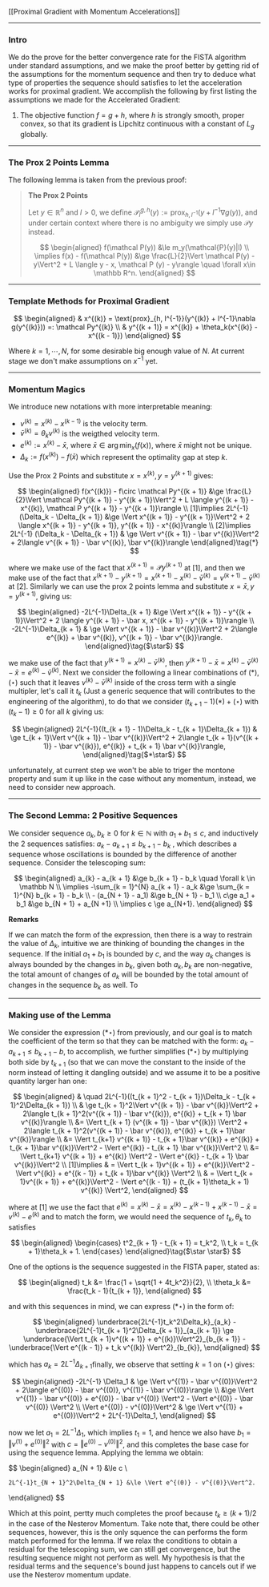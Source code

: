 [[Proximal Gradient with Momentum Accelerations]]

---
### **Intro**

We do the prove for the better convergence rate for the FISTA algorithm under standard assumptions, and we make the proof better by getting rid of the assumptions for the momentum sequence and then try to deduce what type of properties the sequence should satisfies to let the acceleration works for proximal gradient. We accomplish the following by first listing the assumptions we made for the Accelerated Gradient: 

1. The objective function $f = g + h$, where $h$ is strongly smooth, proper convex, so that its gradient is Lipchitz continuous with a constant of $L_g$ globally.  


---
### **The Prox 2 Points Lemma**

The following lemma is taken from the previous proof: 

> **The Prox 2 Points**
> 
> Let $y\in \mathbb R^{n}$ and $l > 0$, we define $\mathcal{P}_l^{g, h}(y) := \text{prox}_{h, l^{-1}}(y + l^{-1}\nabla g(y))$, and under certain context where there is no ambiguity we simply use $\mathcal{P}y$ instead. 
> 
> $$
> \begin{aligned}
>     f(\mathcal P(y)) 
>     &\le 
>     m_y(\mathcal{P}(y)|l)
>     \\
>     \implies 
>     f(x) - f(\mathcal P(y)) 
>     &\ge 
>     \frac{L}{2}\Vert \mathcal P(y) - y\Vert^2 + 
>     L \langle y - x, \mathcal P (y) - y\rangle \quad 
>     \forall x\in \mathbb R^n. 
> \end{aligned}
> $$

---
### **Template Methods for Proximal Gradient**

$$
\begin{aligned}
    & x^{(k)} = \text{prox}_{h, l^{-1}}(y^{(k)} + l^{-1}\nabla g(y^{(k)})) =: \mathcal Py^{(k)}
    \\
    & y^{(k + 1)} = x^{(k)} + \theta_k(x^{(k)} - x^{(k - 1)})
\end{aligned}
$$

Where $k = 1, \cdots, N$, for some desirable big enough value of $N$. At current stage we don't make assumptions on $x^{-1}$ yet. 


---
### **Momentum Magics**

We introduce new notations with more interpretable meaning: 

* $v^{(k)} = x^{(k)} - x^{(k -1)}$ is the velocity term. 
* $\bar v^{(k)}= \theta_k v^{(k)}$ is the weigthed velocity term. 
* $e^{(k)} := x^{(k)} - \bar x$, where $\bar x \in \arg\min_{x}(f(x))$, where $\bar x$ might not be unique. 
* $\Delta_k := f(x^{(k)}) - f(\bar x)$ which represent the optimality gap at step $k$. 

Use the Prox 2 Points and substitute $x = x^{(k)}, y = y^{(k + 1)}$ gives: 

$$
\begin{aligned}
    f(x^{(k)}) - f\circ \mathcal Py^{(k + 1)}
    &\ge 
    \frac{L}{2}\Vert \mathcal Py^{(k + 1)} - y^{(k + 1)}\Vert^2 + 
    L \langle y^{(k + 1)} - x^{(k)}, \mathcal P y^{(k + 1)} - y^{(k + 1)}\rangle 
    \\
    [1]\implies
    2L^{-1} (\Delta_k - \Delta_{k + 1}) 
    &\ge 
    \Vert x^{(k + 1)} - y^{(k + 1)}\Vert^2 + 
    2 \langle x^{(k + 1)} - y^{(k + 1)}, y^{(k + 1)} - x^{(k)}\rangle
    \\
    [2]\implies
    2L^{-1} (\Delta_k - \Delta_{k + 1})  
    & \ge 
    \Vert v^{(k + 1)} - \bar v^{(k)}\Vert^2 + 
    2\langle v^{(k + 1)} - \bar v^{(k)}, \bar v^{(k)}\rangle
\end{aligned}\tag{*}
$$

where we make use of the fact that $x^{(k + 1)} = \mathcal P y^{(k + 1)}$ at \[1\], and then we make use of the fact that $x^{(k + 1)} - y^{(k + 1)} = x^{(k + 1)} - x^{(k)} - \bar v^{(k)} = v^{(k + 1)} - \bar v^{(k)}$ at \[2\]. Similarly we can use the prox 2 points lemma and substitute $x = \bar x, y = y^{(k + 1)}$, giving us: 

$$
\begin{aligned}
    -2L^{-1}\Delta_{k + 1} 
    &\ge 
    \Vert x^{(k + 1)} - y^{(k + 1)}\Vert^2 + 2
    \langle y^{(k + 1)} - \bar x, x^{(k + 1)} - y^{(k + 1)}\rangle
    \\
    -2L^{-1}\Delta_{k + 1} 
    & \ge 
    \Vert v^{(k + 1)} - \bar v^{(k)}\Vert^2 + 
    2\langle e^{(k)} + \bar v^{(k)}, v^{(k + 1)} - \bar v^{(k)}\rangle.
\end{aligned}\tag{$\star$}
$$

we make use of the fact that $y^{(k + 1)} = x^{(k)} - \bar v^{(k)}$, then $y^{(k + 1)} - \bar x = x^{(k)} - \bar v^{(k)} - \bar x = e^{(k)} - \bar v^{(k)}$. Next we consider the following a linear combinations of $(*), (\star)$ such that it leaves $v^{(k)} - \bar v^{(k)}$ inside of the cross term with a single multipler, let's call it $t_k$ (Just a generic sequence that will contributes to the engineering of the algorithm), to do that we consider $(t_{k + 1}- 1)(*) + (\star)$ with $(t_k - 1)\ge 0$ for all $k$ giving us: 

$$
\begin{aligned}
    2L^{-1}((t_{k + 1} - 1)\Delta_k - t_{k + 1}\Delta_{k + 1})
    & \ge 
    t_{k + 1}\Vert v^{(k + 1)} - \bar v^{(k)}\Vert^2 + 
    2\langle t_{k + 1}(v^{(k + 1)} - \bar v^{(k)}), e^{(k)} + t_{k + 1} \bar v^{(k)}\rangle, 
\end{aligned}\tag{$*\star$}
$$

unfortunately, at current step we won't be able to triger the montone property and sum it up like in the case without any momentum, instead, we need to consider new approach. 

---
### **The Second Lemma: 2 Positive Sequences**

We consider sequence $a_k, b_k \ge 0$ for $k\in \mathbb N$ with $a_1 + b_1 \le c$, and inductively the 2 sequences satisfies: $a_{k} - a_{k + 1} \le b_{k + 1} - b_k$ , which describes a sequence whose oscillations is bounded by the difference of another sequence. Consider the telescoping sum: 

$$
\begin{aligned}
    a_{k} - a_{k + 1} 
    &\ge b_{k + 1} - b_k \quad \forall k \in \mathbb N
    \\
    \implies
    -\sum_{k = 1}^{N}
    a_{k + 1} - a_k 
    &\ge 
    \sum_{k = 1}^{N} b_{k + 1} - b_k
    \\
    - (a_{N + 1} - a_1) 
    &\ge b_{N + 1} - b_1
    \\
    c\ge a_1 + b_1
    &\ge
    b_{N + 1} + a_{N +1}
    \\
    \implies c \ge a_{N+1}. 
\end{aligned}
$$

**Remarks**

If we can match the form of the expression, then there is a way to restrain the value of $\Delta_k$, intuitive we are thinking of bounding the changes in the sequence. If the initial $a_1 + b_1$  is bounded by $c$, and the way $a_k$ changes is always bounded by the changes in $b_k$, given both $a_k, b_k$ are non-negative, the total amount of changes of $a_k$ will be bounded by the total amount of changes in the sequence $b_k$ as well. To 


---
### **Making use of the Lemma**

We consider the expression $(*\star)$ from previously, and our goal is to match the coefficient of the term so that they can be matched with the form: $a_k - a_{k + 1}\le b_{k + 1} - b$, to accomplish, we further simplifies $(*\star)$ by multiplying both side by $t_{k + 1}$ (so that we can move the constant to the inside of the norm instead of letting it dangling outside) and we assume it to be a positive quantity larger han one: 

$$
\begin{aligned}
    & \quad 2L^{-1}((t_{k + 1}^2 - t_{k + 1})\Delta_k - t_{k + 1}^2\Delta_{k + 1})
    \\
    & \ge  
    t_{k + 1}^2\Vert v^{(k + 1)} - \bar v^{(k)}\Vert^2 + 
    2\langle t_{k + 1}^2(v^{(k + 1)} - \bar v^{(k)}), e^{(k)} + t_{k + 1} \bar v^{(k)}\rangle
    \\
    &=
    \Vert t_{k + 1} (v^{(k + 1)} - \bar v^{(k)}) \Vert^2 + 
    2\langle t_{k + 1}^2(v^{(k + 1)} - \bar v^{(k)}), e^{(k)} + t_{k + 1}\bar v^{(k)}\rangle
    \\
    &=
    \Vert t_{k+1} v^{(k + 1)} - t_{k + 1}\bar v^{(k)} + e^{(k)} + t_{k + 1}\bar v^{(k)}\Vert^2
    - 
    \Vert e^{(k)} - t_{k + 1} \bar v^{(k)}\Vert^2
    \\
    &=
    \Vert 
        t_{k+1} v^{(k + 1)} + e^{(k)}
    \Vert^2
    - 
    \Vert e^{(k)} - t_{k + 1} \bar v^{(k)}\Vert^2
    \\
    [1]\implies
    & = 
    \Vert t_{k + 1}v^{(k + 1)} + e^{(k)}\Vert^2
    - 
    \Vert v^{(k)} + e^{(k - 1)} + t_{k + 1}\bar v^{(k)} \Vert^2
    \\
    & = 
    \Vert t_{k + 1}v^{(k + 1)} + e^{(k)}\Vert^2
    - 
    \Vert e^{(k - 1)} + (t_{k + 1}\theta_k + 1) v^{(k)} \Vert^2, 
\end{aligned}
$$

where at \[1\] we use the fact that $e^{(k)}= x^{(k)} - \bar x = x^{(k)} - x^{(k - 1)}+ x^{(k - 1)} - \bar x = v^{(k)} - e^{(k)}$ and to match the form, we would need the sequence of $t_k, \theta_k$ to satisfies 

$$
\begin{aligned}    
    \begin{cases}
        t^2_{k + 1} - t_{k + 1} = t_k^2,
        \\
        t_k = t_{k + 1}\theta_k + 1. 
    \end{cases}
\end{aligned}\tag{$\star \star$}
$$

One of the options is the sequence suggested in the FISTA paper, stated as: 

$$
\begin{aligned}
    t_k &= \frac{1 + \sqrt{1 + 4t_k^2}}{2}, 
    \\
    \theta_k &= \frac{t_k - 1}{t_{k + 1}}, 
\end{aligned}
$$

and with this sequences in mind, we can express $(*\star)$ in the form of: 

$$
\begin{aligned}
    \underbrace{2L^{-1}t_k^2\Delta_k}_{a_k} - \underbrace{2L^{-1}t_{k + 1}^2\Delta_{k + 1}}_{a_{k + 1}}
    \ge 
    \underbrace{\Vert t_{k + 1}v^{(k + 1)} + e^{(k)}\Vert^2}_{b_{k + 1}}
    - 
    \underbrace{\Vert e^{(k - 1)} + t_k  v^{(k)} \Vert^2}_{b_{k}}, 
\end{aligned}
$$

which has $a_k = 2L^{-1}\Delta_{k + 1}$finally, we observe that setting $k = 1$ on $(\star)$ gives: 

$$
\begin{aligned}
    -2L^{-1}  \Delta_1
    & \ge 
    \Vert v^{(1)} - \bar v^{(0)}\Vert^2 + 
    2\langle e^{(0)} - \bar v^{(0)}, v^{(1)} - \bar v^{(0)}\rangle
    \\
    &\ge
    \Vert 
        v^{(1)} - \bar v^{(0)}
        + 
        e^{(0)} - \bar v^{(0)}
    \Vert^2
    - 
    \Vert 
        e^{(0)} - \bar v^{(0)}
    \Vert^2
    \\
    \Vert e^{(0)} - v^{(0)}\Vert^2
    & \ge 
    \Vert v^{(1)} + e^{(0)}\Vert^2 + 2L^{-1}\Delta_1, 
\end{aligned}
$$

now we let $a_1 = 2L^{-1}\Delta_1$, which implies $t_1 = 1$, and hence we also have $b_1 = \Vert v^{(1)} + e^{(0)}\Vert^2$ with $c = \Vert e^{(0)} - v^{(0)}\Vert^2$, and this completes the base case for using the sequence lemma. Applying the lemma we obtain: 

$$
\begin{aligned}
    a_{N + 1} &\le c
    \\

    2L^{-1}t_{N + 1}^2\Delta_{N + 1} &\le \Vert e^{(0)} - v^{(0)}\Vert^2. 
\end{aligned}
$$

Which at this point, pertty much completes the proof because $t_k \ge (k + 1)/2$ in the case of the Nesterov Momentum. Take note that, there could be other sequences, however, this is the only squence the can performs the form match performed for the lemma. If we relax the conditions to obtain a residual for the telescoping sum, we can still get convergence, but the resulting sequence might not perform as well. My hypothesis is that the residual terms and the sequence's bound just happens to cancels out if we use the Nesterov momentum update. 